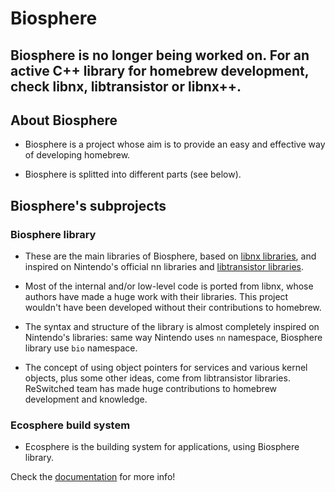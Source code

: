 # Biosphere

## **Biosphere is no longer being worked on. For an active C++ library for homebrew development, check libnx, libtransistor or libnx++.**

## About Biosphere

- Biosphere is a project whose aim is to provide an easy and effective way of developing homebrew.

- Biosphere is splitted into different parts (see below).

## Biosphere's subprojects

### Biosphere library

- These are the main libraries of Biosphere, based on [libnx libraries](https://github.com/switchbrew/libnx), and inspired on Nintendo's official nn libraries and [libtransistor libraries](https://github.com/reswitched/libtransistor).

- Most of the internal and/or low-level code is ported from libnx, whose authors have made a huge work with their libraries. This project wouldn't have been developed without their contributions to homebrew.

- The syntax and structure of the library is almost completely inspired on Nintendo's libraries: same way Nintendo uses `nn` namespace, Biosphere library use `bio` namespace.

- The concept of using object pointers for services and various kernel objects, plus some other ideas, come from libtransistor libraries. ReSwitched team has made huge contributions to homebrew development and knowledge.

### Ecosphere build system

- Ecosphere is the building system for applications, using Biosphere library.

Check the [documentation](https://xortroll.github.io/Biosphere/) for more info!